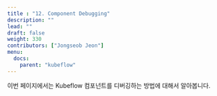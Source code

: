 ```yaml
---
title : "12. Component Debugging"
description: ""
lead: ""
draft: false
weight: 330
contributors: ["Jongseob Jeon"]
menu:
  docs:
    parent: "kubeflow"
---
```



이번 페이지에서는 Kubeflow 컴포넌트를 디버깅하는 방법에 대해서 알아봅니다.

